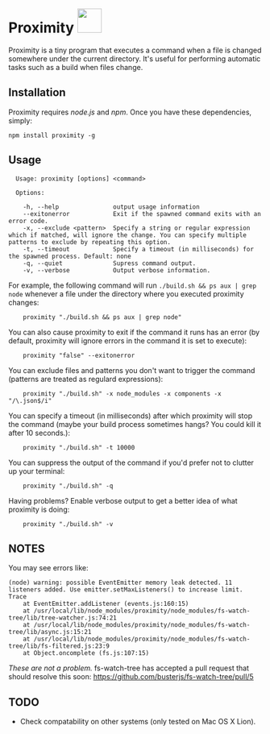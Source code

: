 Proximity <img src="https://raw.github.com/andyburke/proximity/master/proximity.jpg" width="48" height="48" />
=========
                                
Proximity is a tiny program that executes a command when a file is changed somewhere under the current directory. It's useful for performing automatic tasks such as a build when files change.

## Installation
Proximity requires *node.js* and *npm*. Once you have these dependencies, simply:

	npm install proximity -g
	
## Usage

```
  Usage: proximity [options] <command>

  Options:

    -h, --help               output usage information
    --exitonerror            Exit if the spawned command exits with an error code.
    -x, --exclude <pattern>  Specify a string or regular expression which if matched, will ignore the change. You can specify multiple patterns to exclude by repeating this option.
    -t, --timeout            Specify a timeout (in milliseconds) for the spawned process. Default: none
    -q, --quiet              Supress command output.
    -v, --verbose            Output verbose information.
```

For example, the following command will run `./build.sh && ps aux | grep node` whenever a file under the directory where you executed proximity changes:

```
	proximity "./build.sh && ps aux | grep node"
```

You can also cause proximity to exit if the command it runs has an error (by default, proximity will ignore errors in the command it is set to execute):

```
    proximity "false" --exitonerror
```

You can exclude files and patterns you don't want to trigger the command (patterns are treated as regulard expressions):

```
    proximity "./build.sh" -x node_modules -x components -x "/\.json$/i"
```

You can specify a timeout (in milliseconds) after which proximity will stop the command (maybe your build process sometimes hangs? You could kill it after 10 seconds.):

```
    proximity "./build.sh" -t 10000
```

You can suppress the output of the command if you'd prefer not to clutter up your terminal:

```
    proximity "./build.sh" -q
```

Having problems? Enable verbose output to get a better idea of what proximity is doing:

```
    proximity "./build.sh" -v
```

## NOTES

You may see errors like:

```
(node) warning: possible EventEmitter memory leak detected. 11 listeners added. Use emitter.setMaxListeners() to increase limit.
Trace
    at EventEmitter.addListener (events.js:160:15)
    at /usr/local/lib/node_modules/proximity/node_modules/fs-watch-tree/lib/tree-watcher.js:74:21
    at /usr/local/lib/node_modules/proximity/node_modules/fs-watch-tree/lib/async.js:15:21
    at /usr/local/lib/node_modules/proximity/node_modules/fs-watch-tree/lib/fs-filtered.js:23:9
    at Object.oncomplete (fs.js:107:15)
```

*These are not a problem.* fs-watch-tree has accepted a pull request that should resolve this soon: https://github.com/busterjs/fs-watch-tree/pull/5

## TODO
* Check compatability on other systems (only tested on Mac OS X Lion).

